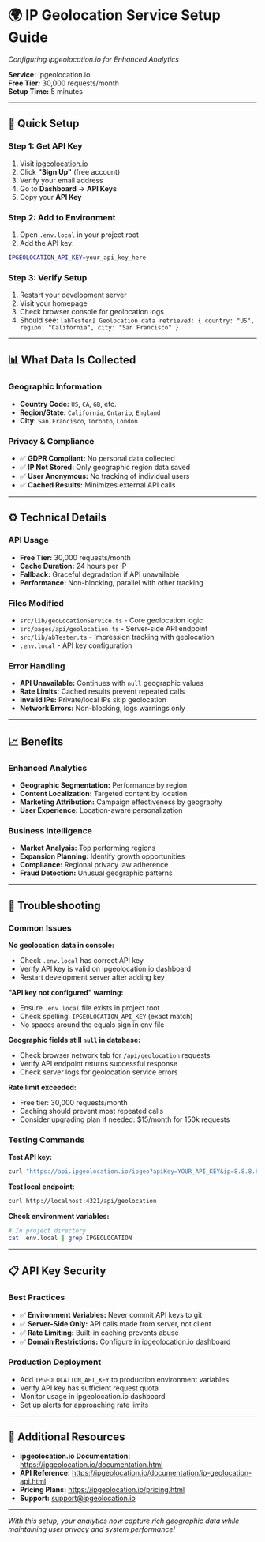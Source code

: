 # 🌍 IP Geolocation Service Setup Guide
*Configuring ipgeolocation.io for Enhanced Analytics*

**Service:** ipgeolocation.io  
**Free Tier:** 30,000 requests/month  
**Setup Time:** 5 minutes  

---

## 🚀 **Quick Setup**

### **Step 1: Get API Key**
1. Visit [ipgeolocation.io](https://ipgeolocation.io/)
2. Click **"Sign Up"** (free account)
3. Verify your email address
4. Go to **Dashboard** → **API Keys**
5. Copy your **API Key**

### **Step 2: Add to Environment**
1. Open `.env.local` in your project root
2. Add the API key:
```bash
IPGEOLOCATION_API_KEY=your_api_key_here
```

### **Step 3: Verify Setup**
1. Restart your development server
2. Visit your homepage
3. Check browser console for geolocation logs
4. Should see: `[abTester] Geolocation data retrieved: { country: "US", region: "California", city: "San Francisco" }`

---

## 📊 **What Data Is Collected**

### **Geographic Information**
- **Country Code:** `US`, `CA`, `GB`, etc.
- **Region/State:** `California`, `Ontario`, `England`
- **City:** `San Francisco`, `Toronto`, `London`

### **Privacy & Compliance**
- ✅ **GDPR Compliant:** No personal data collected
- ✅ **IP Not Stored:** Only geographic region data saved
- ✅ **User Anonymous:** No tracking of individual users
- ✅ **Cached Results:** Minimizes external API calls

---

## ⚙️ **Technical Details**

### **API Usage**
- **Free Tier:** 30,000 requests/month
- **Cache Duration:** 24 hours per IP
- **Fallback:** Graceful degradation if API unavailable
- **Performance:** Non-blocking, parallel with other tracking

### **Files Modified**
- `src/lib/geoLocationService.ts` - Core geolocation logic
- `src/pages/api/geolocation.ts` - Server-side API endpoint
- `src/lib/abTester.ts` - Impression tracking with geolocation
- `.env.local` - API key configuration

### **Error Handling**
- **API Unavailable:** Continues with `null` geographic values
- **Rate Limits:** Cached results prevent repeated calls
- **Invalid IPs:** Private/local IPs skip geolocation
- **Network Errors:** Non-blocking, logs warnings only

---

## 📈 **Benefits**

### **Enhanced Analytics**
- **Geographic Segmentation:** Performance by region
- **Content Localization:** Targeted content by location
- **Marketing Attribution:** Campaign effectiveness by geography
- **User Experience:** Location-aware personalization

### **Business Intelligence**
- **Market Analysis:** Top performing regions
- **Expansion Planning:** Identify growth opportunities
- **Compliance:** Regional privacy law adherence
- **Fraud Detection:** Unusual geographic patterns

---

## 🔧 **Troubleshooting**

### **Common Issues**

**No geolocation data in console:**
- Check `.env.local` has correct API key
- Verify API key is valid on ipgeolocation.io dashboard
- Restart development server after adding key

**"API key not configured" warning:**
- Ensure `.env.local` file exists in project root
- Check spelling: `IPGEOLOCATION_API_KEY` (exact match)
- No spaces around the equals sign in env file

**Geographic fields still `null` in database:**
- Check browser network tab for `/api/geolocation` requests
- Verify API endpoint returns successful response
- Check server logs for geolocation service errors

**Rate limit exceeded:**
- Free tier: 30,000 requests/month
- Caching should prevent most repeated calls
- Consider upgrading plan if needed: $15/month for 150k requests

### **Testing Commands**

**Test API key:**
```bash
curl "https://api.ipgeolocation.io/ipgeo?apiKey=YOUR_API_KEY&ip=8.8.8.8"
```

**Test local endpoint:**
```bash
curl http://localhost:4321/api/geolocation
```

**Check environment variables:**
```bash
# In project directory
cat .env.local | grep IPGEOLOCATION
```

---

## 📋 **API Key Security**

### **Best Practices**
- ✅ **Environment Variables:** Never commit API keys to git
- ✅ **Server-Side Only:** API calls made from server, not client
- ✅ **Rate Limiting:** Built-in caching prevents abuse
- ✅ **Domain Restrictions:** Configure in ipgeolocation.io dashboard

### **Production Deployment**
- Add `IPGEOLOCATION_API_KEY` to production environment variables
- Verify API key has sufficient request quota
- Monitor usage in ipgeolocation.io dashboard
- Set up alerts for approaching rate limits

---

## 📖 **Additional Resources**

- **ipgeolocation.io Documentation:** https://ipgeolocation.io/documentation.html
- **API Reference:** https://ipgeolocation.io/documentation/ip-geolocation-api.html
- **Pricing Plans:** https://ipgeolocation.io/pricing.html
- **Support:** support@ipgeolocation.io

---

*With this setup, your analytics now capture rich geographic data while maintaining user privacy and system performance!* 